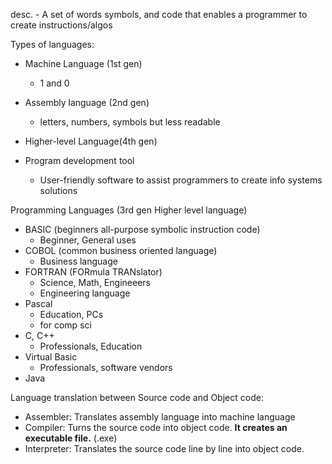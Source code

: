 desc.
	- A set of words symbols, and code that enables a programmer to create instructions/algos

Types of languages:
- Machine Language (1st gen)
  - 1 and 0
- Assembly language (2nd gen)
	- letters, numbers, symbols but less readable 

- Higher-level Language(4th gen)

- Program development tool
	- User-friendly software to assist programmers to create info systems solutions

Programming Languages (3rd gen Higher level language)
- BASIC (beginners all-purpose symbolic instruction code)
	- Beginner, General uses
- COBOL (common business oriented language)
	- Business language
- FORTRAN (FORmula TRANslator)
	- Science, Math, Engineeers
	- Engineering language
- Pascal
	- Education, PCs
	- for comp sci
- C, C++
	- Professionals, Education
- Virtual Basic
	- Professionals, software vendors
- Java

Language translation between Source code and Object code:
- Assembler: Translates assembly language into machine language
- Compiler: Turns the source code into object code. **It creates an executable file.** (.exe)
- Interpreter: Translates the source code line by line into object code.

